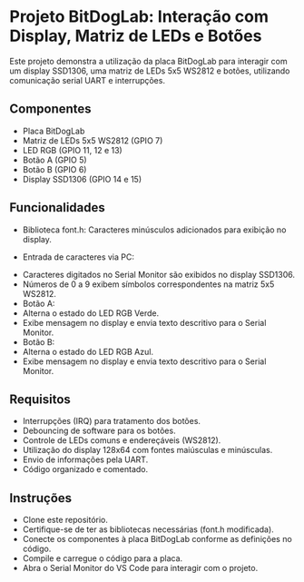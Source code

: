 # Projeto BitDogLab: Interação com Display, Matriz de LEDs e Botões
Este projeto demonstra a utilização da placa BitDogLab para interagir com um display SSD1306, uma matriz de LEDs 5x5 WS2812 e botões, utilizando comunicação serial UART e interrupções.

## Componentes
* Placa BitDogLab
* Matriz de LEDs 5x5 WS2812 (GPIO 7)
* LED RGB (GPIO 11, 12 e 13)
* Botão A (GPIO 5)
* Botão B (GPIO 6)
* Display SSD1306 (GPIO 14 e 15)
## Funcionalidades
* Biblioteca font.h: Caracteres minúsculos adicionados para exibição no display.
+ Entrada de caracteres via PC:
* Caracteres digitados no Serial Monitor são exibidos no display SSD1306.
* Números de 0 a 9 exibem símbolos correspondentes na matriz 5x5 WS2812.
* Botão A:
* Alterna o estado do LED RGB Verde.
* Exibe mensagem no display e envia texto descritivo para o Serial Monitor.
* Botão B:
* Alterna o estado do LED RGB Azul.
* Exibe mensagem no display e envia texto descritivo para o Serial Monitor.
## Requisitos
* Interrupções (IRQ) para tratamento dos botões.
* Debouncing de software para os botões.
* Controle de LEDs comuns e endereçáveis (WS2812).
* Utilização do display 128x64 com fontes maiúsculas e minúsculas.
* Envio de informações pela UART.
* Código organizado e comentado.
## Instruções
* Clone este repositório.
* Certifique-se de ter as bibliotecas necessárias (font.h modificada).
* Conecte os componentes à placa BitDogLab conforme as definições no código.
* Compile e carregue o código para a placa.
* Abra o Serial Monitor do VS Code para interagir com o projeto.
